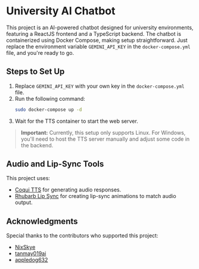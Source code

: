 # University AI Chatbot

This project is an AI-powered chatbot designed for university environments, featuring a ReactJS frontend and a TypeScript backend. The chatbot is containerized using Docker Compose, making setup straightforward. Just replace the environment variable `GEMINI_API_KEY` in the `docker-compose.yml` file, and you're ready to go.

## Steps to Set Up
1. Replace `GEMINI_API_KEY` with your own key in the `docker-compose.yml` file.
2. Run the following command:
   ```bash
   sudo docker-compose up -d
   ```
3. Wait for the TTS container to start the web server.

> **Important:** Currently, this setup only supports Linux. For Windows, you'll need to host the TTS server manually and adjust some code in the backend.

## Audio and Lip-Sync Tools
This project uses:
- [Coqui TTS](https://github.com/coqui-ai/TTS) for generating audio responses.
- [Rhubarb Lip Sync](https://github.com/DanielSWolf/rhubarb-lip-sync) for creating lip-sync animations to match audio output.

## Acknowledgments
Special thanks to the contributors who supported this project:
- [NixSkye](https://github.com/NixSkye)
- [tanmay019ai](https://github.com/tanmay019ai)
- [appledog632](https://github.com/appledog632)

